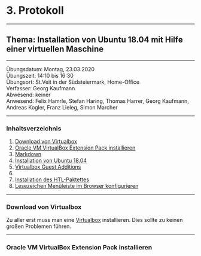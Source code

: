 # 3. Protokoll

-------------------------------------------------

## Thema: Installation von Ubuntu 18.04 mit Hilfe einer virtuellen Maschine

-------------------------------------------------

Übungsdatum:   Montag, 23.03.2020     
Übungszeit:    14:10 bis 16:30      
Übungsort:     St.Veit in der Südsteiermark, Home-Office    
Verfasser:     Georg Kaufmann    
Abwesend:      keiner      
Anwesend:      Felix Hamrle, Stefan Haring, Thomas Harrer, Georg Kaufmann, Andreas Kogler, Franz Lieleg, Simon Marcher

-------------------------------------------------

### Inhaltsverzeichnis
1) [Download von Virtualbox](#downloadvonvirtualbox) 
1) [Oracle VM VirtualBox Extension Pack installieren](#oraclevmvirtualboxextensionpackinstallieren) 
1) [Markdown](#markdown)
1) [Installation von Ubuntu 18.04](#github)   
1) [Virtualbox Guest Additions](#...)
1) [](#)
1) [Installation des HTL-Paktettes](#...)
1) [Lesezeichen Menüleiste im Browser konfigurieren](#...)

-------------------------------------------------

### Download von Virtualbox
Zu aller erst muss man eine [Virtualbox](https://www.virtualbox.org/wiki/Downloads) installieren. Dies sollte zu keinen großen Problemen führen. 

-------------------------------------------------

### Oracle VM VirtualBox Extension Pack installieren
